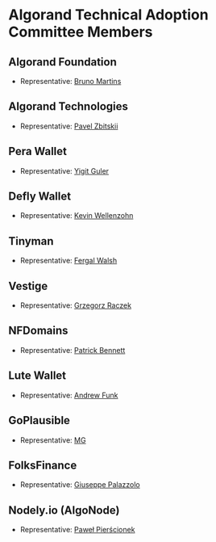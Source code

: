 # Algorand Technical Adoption Committee Members

## Algorand Foundation
- Representative: [Bruno Martins](bruno.martins@algorand.foundation)

## Algorand Technologies
- Representative: [Pavel Zbitskii](pavel@algorand.com)

## Pera Wallet
- Representative: [Yigit Guler](yigit@perawallet.app)

## Defly Wallet
- Representative: [Kevin Wellenzohn](kevin@blockshake.io)

## Tinyman
- Representative: [Fergal Walsh](fergal@tinyman.org)

## Vestige
- Representative: [Grzegorz Raczek](grzegorz@vestige.fi)

## NFDomains
- Representative: [Patrick Bennett](patrick@txnlab.dev)

## Lute Wallet
- Representative: [Andrew Funk](acfunk@gmail.com)

## GoPlausible
- Representative: [MG](emg110@gmail.com)

## FolksFinance
- Representative: [Giuseppe Palazzolo](giuseppepalazzolo@blockchainitalia.io)

## Nodely.io (AlgoNode)
- Representative: [Paweł Pierścionek](ppierscionek@gmail.com)

